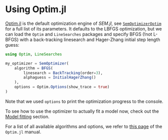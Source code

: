 # Using Optim.jl

[Optim.jl](https://github.com/JuliaNLSolvers/Optim.jl) is the default optimization engine of *SEM.jl*,
see [`SemOptimizerOptim`](@ref) for a full list of its parameters.
It defaults to the LBFGS optimization, but we can load the `Optim` and `LineSearches` packages
and specify BFGS (!not L-BFGS) with a back-tracking linesearch and Hager-Zhang initial step length guess:

```julia
using Optim, LineSearches

my_optimizer = SemOptimizer(
    algorithm = BFGS(
        linesearch = BackTracking(order=3),
        alphaguess = InitialHagerZhang()
    ),
    options = Optim.Options(show_trace = true)
)
```

Note that we used `options` to print the optimization progress to the console.

To see how to use the optimizer to actually fit a model now, check out the [Model fitting](@ref) section.

For a list of all available algorithms and options, we refer to [this page](https://julianlsolvers.github.io/Optim.jl/stable/#user/config/) of the `Optim.jl` manual.